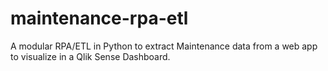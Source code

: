 # maintenance-rpa-etl
A modular RPA/ETL in Python to extract Maintenance data from a web app to visualize in a Qlik Sense Dashboard.
